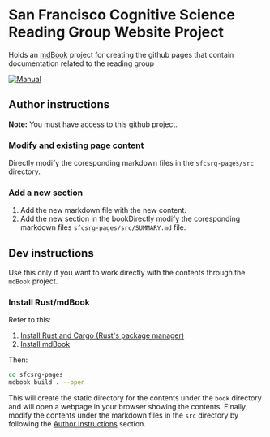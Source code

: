 # San Francisco Cognitive Science Reading Group Website Project

Holds an [mdBook](https://github.com/rust-lang/mdBook) project for creating the github pages that contain  documentation related to the reading group

[![Manual](https://img.shields.io/badge/book-master-blue.svg)](https://francisco-perez-sorrosal.github.io/sfcgrg-website/)

## Author instructions

**Note:** You must have access to this github project.

### Modify and existing page content

Directly modify the coresponding markdown files in the `sfcsrg-pages/src` directory.

### Add a new section

1. Add the new markdown file with the new content.
2. Add the new section in the bookDirectly modify the coresponding markdown files `sfcsrg-pages/src/SUMMARY.md` file.

## Dev instructions

Use this only if you want to work directly with the contents through the `mdBook` project.

### Install Rust/mdBook

Refer to this:

1. [Install Rust and Cargo (Rust's package manager)](https://doc.rust-lang.org/cargo/getting-started/installation.html)
2. [Install mdBook](https://rust-lang.github.io/mdBook/guide/installation.html)

Then:

```sh
cd sfcsrg-pages
mdbook build . --open
```

This will create the static directory for the contents under the `book` directory and will open a webpage in your browser showing the contents. Finally, modify the contents under the markdown files in the `src` directory by following the [Author Instructions](#author_instructions) section.